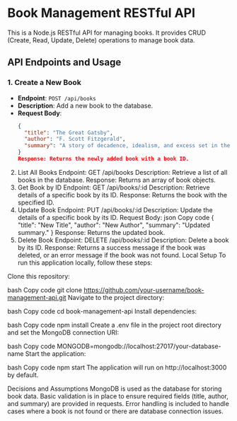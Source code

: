 # Book Management RESTful API

This is a Node.js RESTful API for managing books. It provides CRUD (Create, Read, Update, Delete) operations to manage book data.

## API Endpoints and Usage

### 1. Create a New Book

- **Endpoint**: `POST /api/books`
- **Description**: Add a new book to the database.
- **Request Body**:
  ```json
  {
    "title": "The Great Gatsby",
    "author": "F. Scott Fitzgerald",
    "summary": "A story of decadence, idealism, and excess set in the Roaring Twenties."
  }
  Response: Returns the newly added book with a book ID.
  ```

2. List All Books
   Endpoint: GET /api/books
   Description: Retrieve a list of all books in the database.
   Response: Returns an array of book objects.
3. Get Book by ID
   Endpoint: GET /api/books/:id
   Description: Retrieve details of a specific book by its ID.
   Response: Returns the book with the specified ID.
4. Update Book
   Endpoint: PUT /api/books/:id
   Description: Update the details of a specific book by its ID.
   Request Body:
   json
   Copy code
   {
   "title": "New Title",
   "author": "New Author",
   "summary": "Updated summary."
   }
   Response: Returns the updated book.
5. Delete Book
   Endpoint: DELETE /api/books/:id
   Description: Delete a book by its ID.
   Response: Returns a success message if the book was deleted, or an error message if the book was not found.
   Local Setup
   To run this application locally, follow these steps:

Clone this repository:

bash
Copy code
git clone https://github.com/your-username/book-management-api.git
Navigate to the project directory:

bash
Copy code
cd book-management-api
Install dependencies:

bash
Copy code
npm install
Create a .env file in the project root directory and set the MongoDB connection URI:

bash
Copy code
MONGODB=mongodb://localhost:27017/your-database-name
Start the application:

bash
Copy code
npm start
The application will run on http://localhost:3000 by default.

Decisions and Assumptions
MongoDB is used as the database for storing book data.
Basic validation is in place to ensure required fields (title, author, and summary) are provided in requests.
Error handling is included to handle cases where a book is not found or there are database connection issues.
